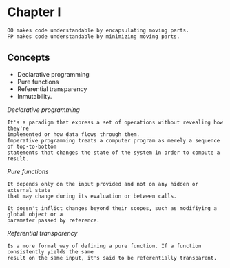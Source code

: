 # Chapter I

    OO makes code understandable by encapsulating moving parts.
    FP makes code understandable by minimizing moving parts.

## Concepts 

* Declarative programming
* Pure functions
* Referential transparency
* Inmutability.
    
    
*Declarative programming*

    It's a paradigm that express a set of operations without revealing how they're
    implemented or how data flows through them.
    Imperative programming treats a computer program as merely a sequence of top-to-bottom
    statements that changes the state of the system in order to compute a result.
    


*Pure functions*

    It depends only on the input provided and not on any hidden or external state
    that may change during its evaluation or between calls.
    
    It doesn't inflict changes beyond their scopes, such as modifiying a global object or a 
    parameter passed by reference.
    
    
*Referential transparency*

    Is a more formal way of defining a pure function. If a function consistently yields the same
    result on the same input, it's said to be referentially transparent.
    
    

